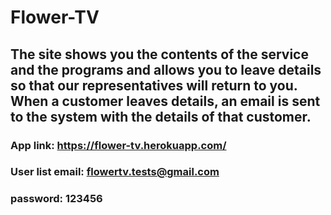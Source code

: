 # Flower-TV
## The site shows you the contents of the service and the programs and allows you to leave details so that our representatives will return to you. When a customer leaves details, an email is sent to the system with the details of that customer.

### App link: https://flower-tv.herokuapp.com/

### User list email: flowertv.tests@gmail.com
### password: 123456
